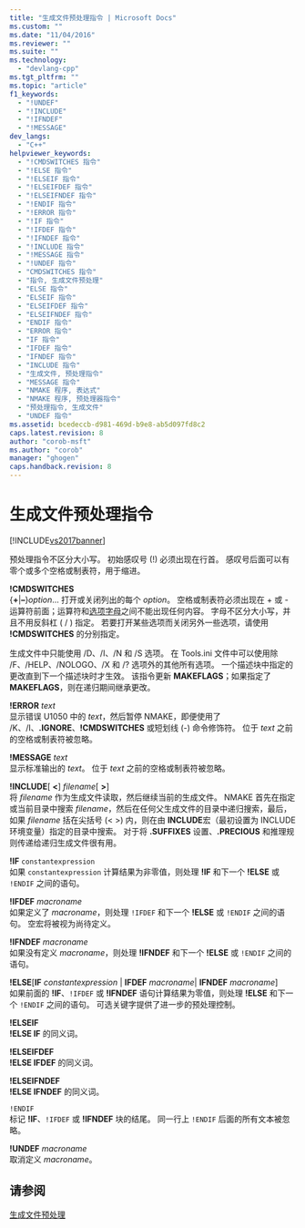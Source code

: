 ```yaml
---
title: "生成文件预处理指令 | Microsoft Docs"
ms.custom: ""
ms.date: "11/04/2016"
ms.reviewer: ""
ms.suite: ""
ms.technology: 
  - "devlang-cpp"
ms.tgt_pltfrm: ""
ms.topic: "article"
f1_keywords: 
  - "!UNDEF"
  - "!INCLUDE"
  - "!IFNDEF"
  - "!MESSAGE"
dev_langs: 
  - "C++"
helpviewer_keywords: 
  - "!CMDSWITCHES 指令"
  - "!ELSE 指令"
  - "!ELSEIF 指令"
  - "!ELSEIFDEF 指令"
  - "!ELSEIFNDEF 指令"
  - "!ENDIF 指令"
  - "!ERROR 指令"
  - "!IF 指令"
  - "!IFDEF 指令"
  - "!IFNDEF 指令"
  - "!INCLUDE 指令"
  - "!MESSAGE 指令"
  - "!UNDEF 指令"
  - "CMDSWITCHES 指令"
  - "指令, 生成文件预处理"
  - "ELSE 指令"
  - "ELSEIF 指令"
  - "ELSEIFDEF 指令"
  - "ELSEIFNDEF 指令"
  - "ENDIF 指令"
  - "ERROR 指令"
  - "IF 指令"
  - "IFDEF 指令"
  - "IFNDEF 指令"
  - "INCLUDE 指令"
  - "生成文件, 预处理指令"
  - "MESSAGE 指令"
  - "NMAKE 程序, 表达式"
  - "NMAKE 程序, 预处理器指令"
  - "预处理指令, 生成文件"
  - "UNDEF 指令"
ms.assetid: bcedeccb-d981-469d-b9e8-ab5d097fd8c2
caps.latest.revision: 8
author: "corob-msft"
ms.author: "corob"
manager: "ghogen"
caps.handback.revision: 8
---
```

# 生成文件预处理指令
[!INCLUDE[vs2017banner](../assembler/inline/includes/vs2017banner.md)]

预处理指令不区分大小写。  初始感叹号 \(\!\) 必须出现在行首。  感叹号后面可以有零个或多个空格或制表符，用于缩进。  
  
 **\!CMDSWITCHES**  
 {**\+**&#124;**–**}*option*...  打开或关闭列出的每个 *option*。  空格或制表符必须出现在 \+ 或 \- 运算符前面；运算符和[选项字母](../build/nmake-options.md)之间不能出现任何内容。  字母不区分大小写，并且不用反斜杠 \( \/ \) 指定。  若要打开某些选项而关闭另外一些选项，请使用 **\!CMDSWITCHES** 的分别指定。  
  
 生成文件中只能使用 \/D、\/I、\/N 和 \/S 选项。  在 Tools.ini 文件中可以使用除 \/F、\/HELP、\/NOLOGO、\/X 和 \/? 选项外的其他所有选项。  一个描述块中指定的更改直到下一个描述块时才生效。  该指令更新 **MAKEFLAGS**；如果指定了 **MAKEFLAGS**，则在递归期间继承更改。  
  
 **\!ERROR**  *text*  
 显示错误 U1050 中的 *text*，然后暂停 NMAKE，即便使用了 \/K、\/I、**.IGNORE**、**\!CMDSWITCHES** 或短划线 \(\-\) 命令修饰符。  位于 *text* 之前的空格或制表符被忽略。  
  
 **\!MESSAGE**  *text*  
 显示标准输出的 *text*。  位于 *text* 之前的空格或制表符被忽略。  
  
 **\!INCLUDE**\[ **\<**\] *filename*\[ **\>**\]  
 将 *filename* 作为生成文件读取，然后继续当前的生成文件。  NMAKE 首先在指定或当前目录中搜索 *filename*，然后在任何父生成文件的目录中递归搜索，最后，如果 *filename* 括在尖括号 \(\< \>\) 内，则在由 **INCLUDE**宏（最初设置为 INCLUDE 环境变量）指定的目录中搜索。  对于将 **.SUFFIXES** 设置、**.PRECIOUS** 和推理规则传递给递归生成文件很有用。  
  
 **\!IF**  `constantexpression`  
 如果 `constantexpression` 计算结果为非零值，则处理 **\!IF** 和下一个 **\!ELSE** 或 `!ENDIF` 之间的语句。  
  
 **\!IFDEF**  *macroname*  
 如果定义了 *macroname*，则处理 `!IFDEF` 和下一个 **\!ELSE** 或 `!ENDIF` 之间的语句。  空宏将被视为尚待定义。  
  
 **\!IFNDEF**  *macroname*  
 如果没有定义 *macroname*，则处理 **\!IFNDEF** 和下一个 **\!ELSE** 或 `!ENDIF` 之间的语句。  
  
 **\!ELSE**\[**IF** *constantexpression* &#124; **IFDEF** *macroname*&#124; **IFNDEF** *macroname*\]  
 如果前面的 **\!IF**、`!IFDEF` 或 **\!IFNDEF** 语句计算结果为零值，则处理 **\!ELSE** 和下一个 `!ENDIF` 之间的语句。  可选关键字提供了进一步的预处理控制。  
  
 **\!ELSEIF**  
 **\!ELSE IF** 的同义词。  
  
 **\!ELSEIFDEF**  
 **\!ELSE IFDEF** 的同义词。  
  
 **\!ELSEIFNDEF**  
 **\!ELSE IFNDEF** 的同义词。  
  
 `!ENDIF`  
 标记 **\!IF**、`!IFDEF` 或 **\!IFNDEF** 块的结尾。  同一行上 `!ENDIF` 后面的所有文本被忽略。  
  
 **\!UNDEF**  *macroname*  
 取消定义 *macroname*。  
  
## 请参阅  
 [生成文件预处理](../build/makefile-preprocessing.md)